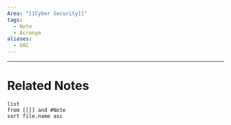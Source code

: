 ```yaml
---
Area: "[[Cyber Security]]"
tags:
  - Note
  - Acronym
aliases:
  - UAC
---
```




---
# Related Notes
```dataview
list
from [[]] and #Note 
sort file.name asc
```
